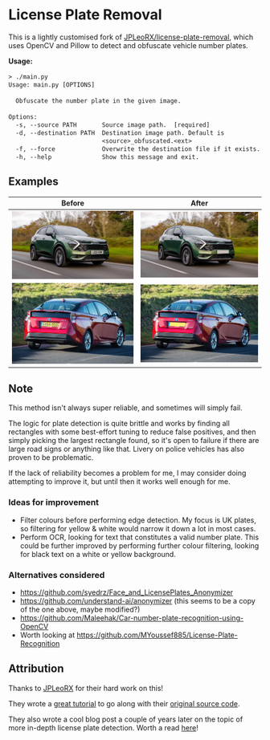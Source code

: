 # License Plate Removal

This is a lightly customised fork of [JPLeoRX/license-plate-removal](https://github.com/JPLeoRX/license-plate-removal), which uses OpenCV and Pillow to detect and obfuscate vehicle number plates.

**Usage:**

```
> ./main.py
Usage: main.py [OPTIONS]

  Obfuscate the number plate in the given image.

Options:
  -s, --source PATH       Source image path.  [required]
  -d, --destination PATH  Destination image path. Default is
                          <source>_obfuscated.<ext>
  -f, --force             Overwrite the destination file if it exists.
  -h, --help              Show this message and exit.
```

## Examples

| Before                           | After                                       |
| -------------------------------- | ------------------------------------------- |
| ![](examples/front_original.jpg) | ![](examples/front_original_obfuscated.jpg) |
| ![](examples/rear_original.jpg)  | ![](examples/rear_original_obfuscated.jpg)  |

## Note

This method isn't always super reliable, and sometimes will simply fail.

The logic for plate detection is quite brittle and works by finding all rectangles with some best-effort tuning to reduce false positives, and then simply picking the largest rectangle found, so it's open to failure if there are large road signs or anything like that. Livery on police vehicles has also proven to be problematic.

If the lack of reliability becomes a problem for me, I may consider doing attempting to improve it, but until then it works well enough for me.

### Ideas for improvement

* Filter colours before performing edge detection. My focus is UK plates, so filtering for yellow & white would narrow it down a lot in most cases.
* Perform OCR, looking for text that constitutes a valid number plate. This could be further improved by performing further colour filtering, looking for black text on a white or yellow background.

### Alternatives considered

* https://github.com/syedrz/Face_and_LicensePlates_Anonymizer
* https://github.com/understand-ai/anonymizer (this seems to be a copy of the one above, maybe modified?)
* https://github.com/Maleehak/Car-number-plate-recognition-using-OpenCV
* Worth looking at https://github.com/MYoussef885/License-Plate-Recognition

## Attribution

Thanks to [JPLeoRX](https://github.com/JPLeoRX) for their hard work on this! 

They wrote a [great tutorial](https://medium.com/@leo.ertuna/license-plate-removal-with-opencv-6649a3ac54e2) to go along with their [original source code](https://github.com/JPLeoRX/license-plate-removal).

They also wrote a cool blog post a couple of years later on the topic of more in-depth license plate detection. Worth a read [here](https://tekleo.net/blog/jump-start-in-object-detection-with-detectron2-(license-plate-detection))!
